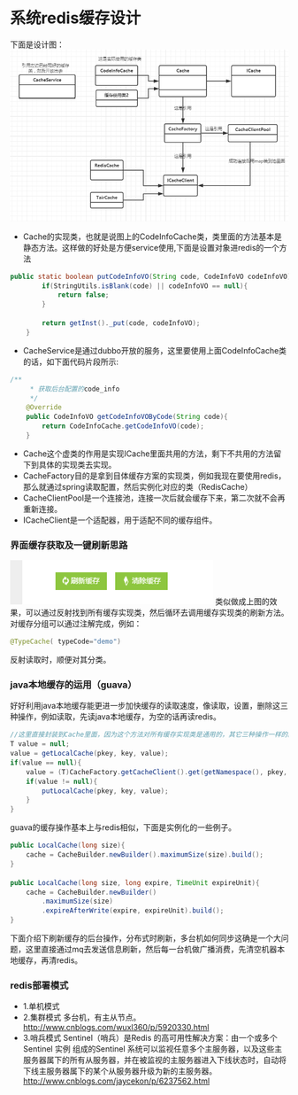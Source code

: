 # 系统redis缓存设计
下面是设计图：
![](https://raw.githubusercontent.com/tsmairc/CacheDesign/master/img/redis_uml.png)

* Cache的实现类，也就是说图上的CodeInfoCache类，类里面的方法基本是静态方法。这样做的好处是方便service使用,下面是设置对象进redis的一个方法
```java
public static boolean putCodeInfoVO(String code, CodeInfoVO codeInfoVO){
		if(StringUtils.isBlank(code) || codeInfoVO == null){
			return false;
		}
		
		return getInst()._put(code, codeInfoVO);
	}
```

* CacheService是通过dubbo开放的服务，这里要使用上面CodeInfoCache类的话，如下面代码片段所示:
```java
/**
	 * 获取后台配置的code_info
	 */
	@Override
	public CodeInfoVO getCodeInfoVOByCode(String code){
		return CodeInfoCache.getCodeInfoVO(code);
	}
```

* Cache这个虚类的作用是实现ICache里面共用的方法，剩下不共用的方法留下到具体的实现类去实现。
* CacheFactory目的是拿到目体缓存方案的实现类，例如我现在要使用redis，那么就通过spring读取配置，然后实例化对应的类（RedisCache）
* CacheClientPool是一个连接池，连接一次后就会缓存下来，第二次就不会再重新连接。
* ICacheClient是一个适配器，用于适配不同的缓存组件。


### 界面缓存获取及一键刷新思路
![](https://raw.githubusercontent.com/tsmairc/CacheDesign/master/img/refresh.png)
类似做成上图的效果，可以通过反射找到所有缓存实现类，然后循环去调用缓存实现类的刷新方法。对缓存分组可以通过注解完成，例如：
```java
@TypeCache( typeCode="demo")
```
反射读取时，顺便对其分类。

### java本地缓存的运用（guava）
好好利用java本地缓存能更进一步加快缓存的读取速度，像读取，设置，删除这三种操作，例如读取，先读java本地缓存，为空的话再读redis。
```java
//这里直接封装到Cache里面，因为这个方法对所有缓存实现类是通用的，其它三种操作一样的。
T value = null;
value = getLocalCache(pkey, key, value);
if(value == null){
	value = (T)CacheFactory.getCacheClient().get(getNamespace(), pkey, key);
	if(value != null){
		putLocalCache(pkey, key, value);
	}
}
```
guava的缓存操作基本上与redis相似，下面是实例化的一些例子。
```java
public LocalCache(long size){
	cache = CacheBuilder.newBuilder().maximumSize(size).build();
}

public LocalCache(long size, long expire, TimeUnit expireUnit){
	cache = CacheBuilder.newBuilder()
		.maximumSize(size)
		.expireAfterWrite(expire, expireUnit).build();
}
```
<p>
下面介绍下刷新缓存的后台操作，分布式时刷新，多台机如何同步这确是一个大问题，这里直接通过mq去发送信息刷新，然后每一台机做广播消费，先清空机器本地缓存，再清redis。
</p>

### redis部署模式
* 1.单机模式
* 2.集群模式
多台机，有主从节点。
http://www.cnblogs.com/wuxl360/p/5920330.html
* 3.哨兵模式
Sentinel（哨兵）是Redis 的高可用性解决方案：由一个或多个Sentinel 实例 组成的Sentinel 系统可以监视任意多个主服务器，以及这些主服务器属下的所有从服务器，并在被监视的主服务器进入下线状态时，自动将下线主服务器属下的某个从服务器升级为新的主服务器。
http://www.cnblogs.com/jaycekon/p/6237562.html

